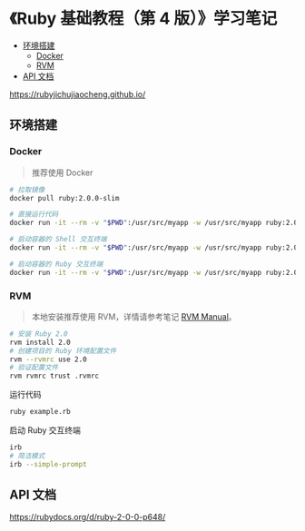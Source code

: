 <!-- #ruby-tutorial -->
<!-- omit in toc -->
# 《Ruby 基础教程（第 4 版）》学习笔记

- [环境搭建](#%e7%8e%af%e5%a2%83%e6%90%ad%e5%bb%ba)
  - [Docker](#docker)
  - [RVM](#rvm)
- [API 文档](#api-%e6%96%87%e6%a1%a3)

<https://rubyjichujiaocheng.github.io/>

## 环境搭建

<!-- #ruby-docker #docker-example -->
### Docker

> 推荐使用 Docker

```bash
# 拉取镜像
docker pull ruby:2.0.0-slim

# 直接运行代码
docker run -it --rm -v "$PWD":/usr/src/myapp -w /usr/src/myapp ruby:2.0.0-slim ruby example.rb

# 启动容器的 Shell 交互终端
docker run -it --rm -v "$PWD":/usr/src/myapp -w /usr/src/myapp ruby:2.0.0-slim /bin/bash

# 启动容器的 Ruby 交互终端
docker run -it --rm -v "$PWD":/usr/src/myapp -w /usr/src/myapp ruby:2.0.0-slim irb
```

<!-- #rvm-example -->
### RVM

> 本地安装推荐使用 RVM，详情请参考笔记 [RVM Manual](/manuals/ruby/rvm-manual.md)。

```bash
# 安装 Ruby 2.0
rvm install 2.0
# 创建项目的 Ruby 环境配置文件
rvm --rvmrc use 2.0
# 验证配置文件
rvm rvmrc trust .rvmrc
```

运行代码

```bash
ruby example.rb
```

启动 Ruby 交互终端

```bash
irb
# 简洁模式
irb --simple-prompt
```

## API 文档

<https://rubydocs.org/d/ruby-2-0-0-p648/>
